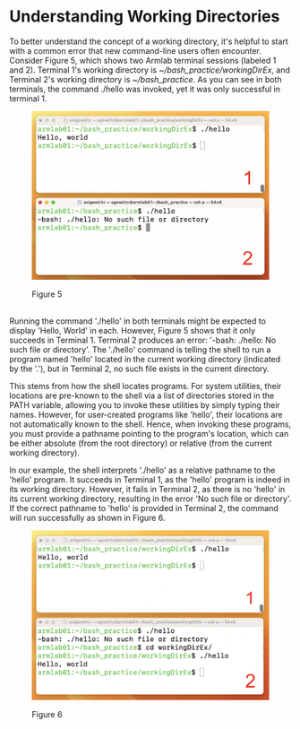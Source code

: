 # Understanding Working Directories

To better understand the concept of a working directory, it's helpful to start with a common error that new command-line users often encounter. Consider Figure 5, which shows two Armlab terminal sessions (labeled 1 and 2). Terminal 1's working directory is _\~/bash\_practice/workingDirEx_, and Terminal 2's working directory is _\~/bash\_practice_. As you can see in both terminals, the command ./hello was invoked, yet it was only successful in terminal 1.

<figure><img src="../.gitbook/assets/Screenshot 2023-05-25 at 12.02.37 AM.png" alt="" width="563"><figcaption><p>Figure 5</p></figcaption></figure>

\
Running the command './hello' in both terminals might be expected to display 'Hello, World' in each. However, Figure 5 shows that it only succeeds in Terminal 1. Terminal 2 produces an error: '-bash: ./hello: No such file or directory'. The './hello' command is telling the shell to run a program named 'hello' located in the current working directory (indicated by the '.'), but in Terminal 2, no such file exists in the current directory.

This stems from how the shell locates programs. For system utilities, their locations are pre-known to the shell via a list of directories stored in the PATH variable, allowing you to invoke these utilities by simply typing their names. However, for user-created programs like 'hello', their locations are not automatically known to the shell. Hence, when invoking these programs, you must provide a pathname pointing to the program's location, which can be either absolute (from the root directory) or relative (from the current working directory).

In our example, the shell interprets './hello' as a relative pathname to the 'hello' program. It succeeds in Terminal 1, as the 'hello' program is indeed in its working directory. However, it fails in Terminal 2, as there is no 'hello' in its current working directory, resulting in the error 'No such file or directory'. If the correct pathname to 'hello' is provided in Terminal 2, the command will run successfully as shown in Figure 6.

<figure><img src="../.gitbook/assets/Screenshot 2023-04-26 at 3.14.12 PM (1).png" alt="" width="563"><figcaption><p>Figure 6</p></figcaption></figure>
